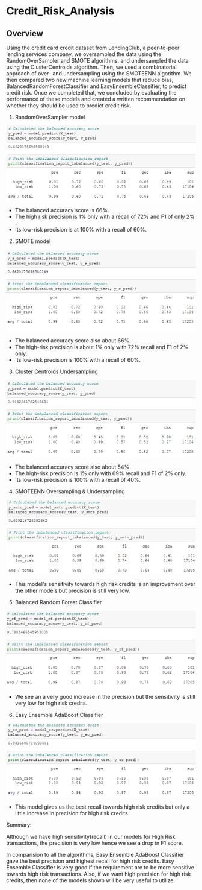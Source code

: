 # Credit_Risk_Analysis

## Overview

Using the credit card credit dataset from LendingClub, a peer-to-peer lending services company, 
we oversampled the data using the RandomOverSampler and SMOTE algorithms, and undersampled the data using the 
ClusterCentroids algorithm. Then, we used a combinatorial approach of over- and undersampling using the SMOTEENN algorithm. 
We then compared two new machine learning models that reduce bias, BalancedRandomForestClassifier and EasyEnsembleClassifier, 
to predict credit risk. Once we completed that, we concluded by evaluating the performance of these models and created a written 
recommendation on whether they should be used to predict credit risk.


1. RandomOverSampler model

![image](https://github.com/DmanDJs1/Credit_Risk_Analysis/blob/main/Pictures/RandomOverSampler%20model1.PNG?raw=true)

   - The balanced accuracy score is 66%.
   - The high risk precision is 1% only with a recall of 72% and F1 of only 2% .
   - Its low-risk precision is at 100% with a recall of 60%.

2. SMOTE model

![image](https://github.com/DmanDJs1/Credit_Risk_Analysis/blob/main/Pictures/SMOTE%20Oversampling2.PNG?raw=true)

   - The balanced accuracy score also about 66%.
   - The high-risk precision is about 1% only with 72% recall and F1 of 2% only.
   - Its low-risk precision is 100% with a recall of 60%.

3. Cluster Centroids Undersampling

![image](https://github.com/DmanDJs1/Credit_Risk_Analysis/blob/main/Pictures/Cluster%20Centroids%20Undersampling3.PNG?raw=true)


   - The balanced accuracy score also about 54%.
   - The high-risk precision is 1% only with 69% recall and F1 of 2% only.
   - Its low-risk precision is 100% with a recall of 40%.


4. SMOTEENN Oversampling & Undersampling


![image](https://github.com/DmanDJs1/Credit_Risk_Analysis/blob/main/Pictures/SMOTEOversampling%20-%20Undersampling4.PNG?raw=true)


   - This model's sensitivity towards high risk credits is an improvement over the other models but precision is still very low.

5. Balanced Random Forest Classifier

![image](https://github.com/DmanDJs1/Credit_Risk_Analysis/blob/main/Pictures/Balanced%20Random%20Forest%20Classifier5.PNG?raw=true)

   - We see an a very good increase in the precision but the sensitivity is still very low for high risk credits.

6. Easy Ensemble AdaBoost Classifier

![image](https://github.com/DmanDJs1/Credit_Risk_Analysis/blob/main/Pictures/Easy%20Ensemble%20AdaBoost%20Classifier6.PNG?raw=true)

   - This model gives us the best recall towards high risk credits but only a little increase in precision for high risk credits.

Summary:

Although we have high sensitivity(recall) in our models for High Risk transactions, the precision is very low hence we see a drop in F1 score.

In comparision to all the algorithms, Easy Ensemble AdaBoost Classifier gave the best precision and highest recall for high risk credits. 
Easy Ensemble Classifier is very good if the requirement are to be more sensitive towards high risk transactions. 
Also, if we want high precision for high risk credits, then none of the models shown will be very useful to utilize.

